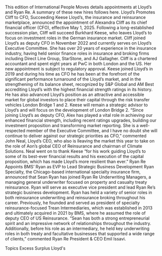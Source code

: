 This edition of International People Moves details appointments at Lloyd’s and Ryan Re.
A summary of these new hires follows here.
Lloyd’s Promotes Cliff to CFO, Succeeding Keese
Lloyd’s, the insurance and reinsurance marketplace, announced the appointment of Alexandra Cliff as its chief financial officer (CFO), effective May 1, 2025.
Following a long-established succession plan, Cliff will succeed Burkhard Keese, who leaves Lloyd’s to focus on investment roles in the German insurance market.
Cliff joined Lloyd’s as deputy CFO in November 2022 and currently serves on Lloyd’s Executive Committee. She has over 20 years of experience in the insurance industry, having held senior finance roles in insurance and broking firms including Direct Line Group, StarStone, and AJ Gallagher. Cliff is a chartered accountant and spent eight years at PwC in both London and the US. Her new appointment is subject to regulatory approval.
Keese joined Lloyd’s in 2019 and during his time as CFO he has been at the forefront of the significant performance turnaround of the Lloyd’s market, and in the strengthening of its balance sheet, recognized by S&P Global and AM Best accrediting Lloyd’s with the highest financial strength ratings in its history. He has also advanced Lloyd’s position as an attractive and accessible market for global investors to place their capital through the risk transfer vehicles London Bridge 1 and 2.
Keese will remain a strategic advisor to Lloyd’s and will focus on the development of London Bridge 2.
“Since joining Lloyd’s as deputy CFO, Alex has played a vital role in achieving our enhanced financial strength, including recent ratings upgrades, building our investment proposition and transforming market reporting. She is a well-respected member of the Executive Committee, and I have no doubt she will continue to deliver against our strategic priorities as CFO,” commented John Neal, Lloyd’s CEO, who also is lleaving the market this year to take on the role of Aon’s global CEO of Reinsurance and chairman of Climate Solutions.
Neal went on to thank Keese “for his work guiding Lloyd’s to some of its best-ever financial results and his execution of the capital proposition, which has made Lloyd’s more resilient than ever.”
Ryan Re Appoints BMS’ Ryan as EVP to Lead Strategic Business Development
Ryan Specialty, the Chicago-based international specialty insurance firm, announced that Sean Ryan has joined Ryan Re Underwriting Managers, a managing general underwriter focused on property and casualty treaty reinsurance.
Ryan will serve as executive vice president and lead Ryan Re’s strategic business development.
Ryan has held a variety of senior roles in both reinsurance underwriting and reinsurance broking throughout his career. Previously, he founded and served as president of specialty reinsurance-focused Trean Intermediaries, which was established in 2013 and ultimately acquired in 2021 by BMS, where he assumed the role of deputy CEO of US Reinsurance.
“Sean has both a strong entrepreneurial spirit and an impressive network of relationships throughout the industry. Additionally, before his role as an intermediary, he held key underwriting roles in both treaty and facultative businesses that supported a wide range of clients,” commented Ryan Re President & CEO Emil Issavi.

Topics
Excess Surplus
Lloyd's
